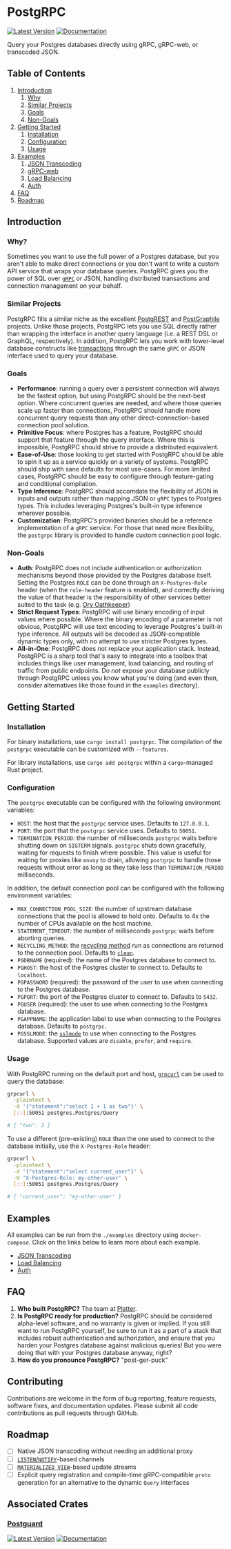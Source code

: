 # PostgRPC
[![Latest Version](https://img.shields.io/crates/v/postgrpc.svg)](https://crates.io/crates/postgrpc)
[![Documentation](https://docs.rs/postgrpc/badge.svg)](https://docs.rs/postgrpc)

Query your Postgres databases directly using gRPC, gRPC-web, or transcoded JSON.

## Table of Contents

1. [Introduction](#introduction)
    1. [Why](#why)
    2. [Similar Projects](#similar-projects)
    3. [Goals](#goals)
    4. [Non-Goals](#non-goals)
2. [Getting Started](#getting-started)
    1. [Installation](#installation)
    2. [Configuration](#configuration)
    3. [Usage](#usage)
3. [Examples](#examples)
    1. [JSON Transcoding](https://github.com/boilerplatter/postgrpc/tree/master/postgrpc/examples/json-transcoding)
    2. [gRPC-web](https://github.com/boilerplatter/postgrpc/tree/master/postgrpc/examples/grpc-web)
    3. [Load Balancing](https://github.com/boilerplatter/postgrpc/tree/master/postgrpc/examples/load-balancing)
    4. [Auth](https://github.com/boilerplatter/postgrpc/tree/master/postgrpc/examples/auth)
4. [FAQ](#faq)
5. [Roadmap](#roadmap)

## Introduction

### Why?

Sometimes you want to use the full power of a Postgres database, but you aren't able to make direct connections or you don't want to write a custom API service that wraps your database queries. PostgRPC gives you the power of SQL over [`gRPC`](https://grpc.io/) or JSON, handling distributed transactions and connection management on your behalf.

### Similar Projects

PostgRPC fills a similar niche as the excellent [PostgREST](https://postgrest.org/en/v8.0/) and [PostGraphile](https://www.graphile.org/postgraphile/) projects. Unlike those projects, PostgRPC lets you use SQL directly rather than wrapping the interface in another query language (i.e. a REST DSL or GraphQL, respectively). In addition, PostgRPC lets you work with lower-level database constructs like [transactions](https://www.postgresql.org/docs/current/tutorial-transactions.html) through the same `gRPC` or JSON interface used to query your database.

### Goals

- **Performance**: running a query over a persistent connection will always be the fastest option, but using PostgRPC should be the next-best option. Where concurrent queries are needed, and where those queries scale up faster than connections, PostgRPC should handle more concurrent query requests than any other direct-connection-based connection pool solution.
- **Primitive Focus**: where Postgres has a feature, PostgRPC should support that feature through the query interface. Where this is impossible, PostgRPC should strive to provide a distributed equivalent.
- **Ease-of-Use**: those looking to get started with PostgRPC should be able to spin it up as a service quickly on a variety of systems. PostgRPC should ship with sane defaults for most use-cases. For more limited cases, PostgRPC should be easy to configure through feature-gating and conditional compilation.
- **Type Inference**: PostgRPC should accomdate the flexibility of JSON in inputs and outputs rather than mapping JSON or `gRPC` types to Postgres types. This includes leveraging Postgres's built-in type inference wherever possible.
- **Customization**: PostgRPC's provided binaries should be a reference implementation of a `gRPC` service. For those that need more flexibility, the `postgrpc` library is provided to handle custom connection pool logic.

### Non-Goals

- **Auth**: PostgRPC does not include authentication or authorization mechanisms beyond those provided by the Postgres database itself. Setting the Postgres `ROLE` can be done through an `X-Postgres-Role` header (when the `role-header` feature is enabled), and correctly deriving the value of that header is the responsibility of other services better suited to the task (e.g. [Ory Oathkeeper](https://www.ory.sh/oathkeeper/docs/next/))
- **Strict Request Types**: PostgRPC will use binary encoding of input values where possible. Where the binary encoding of a parameter is not obvious, PostgRPC will use text encoding to leverage Postgres's built-in type inference. All outputs will be decoded as JSON-compatible dynamic types only, with no attempt to use stricter Postgres types.
- **All-in-One**: PostgRPC does not replace your application stack. Instead, PostgRPC is a sharp tool that's easy to integrate into a toolbox that includes things like user management, load balancing, and routing of traffic from public endpoints. Do _not_ expose your database publicly through PostgRPC unless you know what you're doing (and even then, consider alternatives like those found in the `examples` directory).

## Getting Started

### Installation

For binary installations, use `cargo install postgrpc`. The compilation of the `postgrpc` executable can be customized with `--features`.

For library installations, use `cargo add postgrpc` within a `cargo`-managed Rust project.

### Configuration

The `postgrpc` executable can be configured with the following environment variables:

- `HOST`: the host that the `postgrpc` service uses. Defaults to `127.0.0.1`.
- `PORT`: the port that the `postgrpc` service uses. Defaults to `50051`. 
- `TERMINATION_PERIOD`: the number of milliseconds `postgrpc` waits before shutting down on `SIGTERM` signals. `postgrpc` shuts down gracefully, waiting for requests to finish where possible. This value is useful for waiting for proxies like `envoy` to drain, allowing `postgrpc` to handle those requests without error as long as they take less than `TERMINATION_PERIOD` milliseconds.

In addition, the default connection pool can be configured with the following environment variables:

- `MAX_CONNECTION_POOL_SIZE`: the number of upstream database connections that the pool is allowed to hold onto. Defaults to 4x the number of CPUs available on the host machine.
- `STATEMENT_TIMEOUT`: the number of milliseconds `postgrpc` waits before aborting queries.
- `RECYCLING_METHOD`: the [recycling method](https://docs.rs/deadpool-postgres/latest/deadpool_postgres/enum.RecyclingMethod.html) run as connections are returned to the connection pool. Defaults to [`clean`](https://docs.rs/deadpool-postgres/latest/deadpool_postgres/enum.RecyclingMethod.html#variant.Clean).
- `PGDBNAME` (required): the name of the Postgres database to connect to.
- `PGHOST`: the host of the Postgres cluster to connect to. Defaults to `localhost`.
- `PGPASSWORD` (required): the password of the user to use when connecting to the Postgres database.
- `PGPORT`: the port of the Postgres cluster to connect to. Defaults to `5432`.
- `PGUSER` (required): the user to use when connecting to the Postgres database.
- `PGAPPNAME`: the application label to use when connecting to the Postgres database. Defaults to `postgrpc`.
- `PGSSLMODE`: the [`sslmode`](https://www.postgresql.org/docs/current/libpq-ssl.html) to use when connecting to the Postgres database. Supported values are `disable`, `prefer`, and `require`.

### Usage

With PostgRPC running on the default port and host, [`grpcurl`](https://github.com/fullstorydev/grpcurl) can be used to query the database:

```bash
grpcurl \
  -plaintext \
  -d '{"statement":"select 1 + 1 as two"}' \
  [::]:50051 postgres.Postgres/Query

# { "two": 2 }
```

To use a different (pre-existing) `ROLE` than the one used to connect to the database initially, use the `X-Postgres-Role` header:

```bash
grpcurl \
  -plaintext \
  -d '{"statement":"select current_user"}' \
  -H 'X-Postgres-Role: my-other-user' \
  [::]:50051 postgres.Postgres/Query

# { "current_user": "my-other-user" }
```

## Examples

All examples can be run from the `./examples` directory using `docker-compose`. Click on the links below to learn more about each example.

- [JSON Transcoding](https://github.com/boilerplatter/postgrpc/tree/master/postgrpc/examples/json-transcoding)
- [Load Balancing](https://github.com/boilerplatter/postgrpc/tree/master/postgrpc/examples/load-balancing)
- [Auth](https://github.com/boilerplatter/postgrpc/tree/master/postgrpc/examples/auth)

## FAQ

1. **Who built PostgRPC?** The team at [Platter](https://platter.dev).
2. **Is PostgRPC ready for production?** PostgRPC should be considered alpha-level software, and no warranty is given or implied. If you still want to run PostgRPC yourself, be sure to run it as a part of a stack that includes robust authentication and authorization, and ensure that you harden your Postgres database against malicious queries! But you were doing that with your Postgres database anyway, right?
3. **How do you pronounce PostgRPC?** "post-ger-puck"

## Contributing

Contributions are welcome in the form of bug reporting, feature requests, software fixes, and documentation updates. Please submit all code contributions as pull requests through GitHub.

## Roadmap

- [ ] Native JSON transcoding without needing an additional proxy
- [ ] [`LISTEN`/`NOTIFY`](https://www.postgresql.org/docs/current/sql-notify.html)-based channels
- [ ] [`MATERIALIZED VIEW`](https://www.postgresql.org/docs/14/rules-materializedviews.html)-based update streams
- [ ] Explicit query registration and compile-time gRPC-compatible `proto` generation for an alternative to the dynamic `Query` interfaces

## Associated Crates

### [Postguard](https://github.com/boilerplatter/postgrpc/tree/master/postguard)
[![Latest Version](https://img.shields.io/crates/v/postguard.svg)](https://crates.io/crates/postguard)
[![Documentation](https://docs.rs/postguard/badge.svg)](https://docs.rs/postguard)
